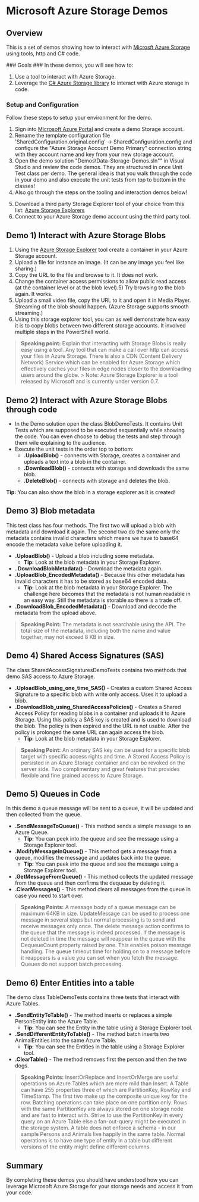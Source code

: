 # Microsoft Azure Storage Demos #

<a name="Overview"></a>
## Overview ##
This is a set of demos showing how to interact with [Microsft Azure Storage](http://azure.microsoft.com/en-us/documentation/services/storage/) using tools, http and C# code.

<a id="goals" />
### Goals ###
In these demos, you will see how to:

1. Use a tool to interact with Azure Storage.
2. Leverage the [C# Azure Storage library](https://www.nuget.org/packages/WindowsAzure.Storage) to interact with Azure storage in code.

<a name="setup"></a>
### Setup and Configuration ###
Follow these steps to setup your environment for the demo.

1. Sign into [Microsoft Azure Portal](http://portal.azure.com) and create a demo Storage account.
2. Rename the template configuration file 'SharedConfiguration.original.config' -> SharedConfiguration.config and configure the "Azure Storage Account Demo Primary" connection string with they account name and key from your new storage account.
3. Open the demo solution "Demos\Data-Storage-Demos.sln"" in Visual Studio and review the code demos. They are structured in once Unit Test class per demo. The general idea is that you walk through the code in your demo and also execute the unit tests from top to bottom in the classes!
4. Also go through the steps on the tooling and interaction demos below!
5) Download a third party Storage Explorer tool of your choice from this list: [Azure Storage Explorers](http://blogs.msdn.com/b/windowsazurestorage/archive/2014/03/11/windows-azure-storage-explorers-2014.aspx)
6) Connect to your Azure Storage demo account using the third party tool.

<a name="Demo1"></a>
## Demo 1) Interact with Azure Storage Blobs ##

1. Using the [Azure Storage Explorer](http://storageexplorer.com/) tool create a container in your Azure Storage account.
2. Upload a file for instance an image. (It can be any image you feel like sharing.)
3. Copy the URL to the file and browse to it. It does not work.
4. Change the container access permissions to allow public read access (at the container level or at the blob level).5) Try browsing to the blob again. It works.
5. Upload a small video file, copy the URL to it and open it in Media Player. Streaming of the blob should happen. (Azure Storage supports smooth streaming.)
6. Using this storage explorer tool, you can as well demonstrate how easy it is to copy blobs between two different storage accounts. It involved multiple steps in the PowerShell world.

> **Speaking point:** Explain that interacting with Storage Blobs is really easy using a tool. Any tool that can make a call over http can access your files in Azure Storage. There is also a CDN (Content Delivery Network) Service which can be enabled for Azure Storage which effectively caches your files in edge nodes closer to the downloading users around the globe. 
	> Note: Azure Storage Explorer is a tool released by Microsoft and is currently under version 0.7.

<a name="Demo2"></a>
## Demo 2) Interact with Azure Storage Blobs through code ##

* In the Demo solution open the class BlobDemoTests. It contains Unit Tests which are supposed to be executed sequentially while showing the code. You can even choose to debug the tests and step through them wile explaining to the audience.
* Execute the unit tests in the order top to bottom: 
    * **.UploadBlob()** - connects with Storage, creates a container and uploads a text into a blob in the container.
    * **.DownloadBlob()** - connects with storage and downloads the same blob.
    * **.DeleteBlob()** - connects with storage and deletes the blob.

**Tip:** You can also show the blob in a storage explorer as it is created!

<a name="Demo3"></a>
## Demo 3) Blob metadata ##

This test class has four methods. The first two will upload a blob with metadata and download it again. The second two do the same only the metadata contains invalid characters which means we have to base64 encode the metadata value before uploading it.

* **.UploadBlob()** - Upload a blob including some metadata.
    * **Tip:** Look at the blob metadata in your Storage Explorer.
* **. DownloadBlobMetadata()** - Download the metadata again.
* **.UploadBlob_EncodedMetadata()** - Because this other metadata has invalid characters it has to be stored as base64 encoded data.
    * **Tip:** Look at the blob metadata in your Storage Explorer. The challenge here becomes that the metadata is not human readable in an easy way. Still the metadata is storable so there is a trade off.
* **.DownloadBlob_EncodedMetadata()** - Download and decode the metadata from the upload above.

> **Speaking Point:** The metadata is not searchable using the API. The total size of the metadata, including both the name and value together, may not exceed 8 KB in size.

<a name="Demo4"></a>
## Demo 4) Shared Access Signatures (SAS) ##

The class SharedAccessSignaturesDemoTests contains two methods that demo SAS access to Azure Storage.

* **.UploadBlob_using_one_time_SAS()** - Creates a custom Shared Access Signature to a specific blob with write only access. Uses it to upload a blob.
* **.DownloadBlob_using_SharedAccessPolicies()** - Creates a Shared Access Policy for reading blobs in a container and uploads it to Azure Storage. Using this policy a SAS key is created and is used to download the blob. The policy is then expired and the URL is not usable. After the policy is prolonged the same URL can again access the blob.
    * **Tip:** Look at the blob metadata in your Storage Explorer.

> **Speaking Point:** An ordinary SAS key can be used for a specific blob target with specific access rights and time. A Stored Access Policy is persisted in an Azure Storage container and can be revoked on the server side. Two complimentary and great features that provides flexible and fine grained access to 
Azure Storage.

<a name="Demo5"></a>
## Demo 5) Queues in Code ##

In this demo a queue message will be sent to a queue, it will be updated and then collected from the queue.

* **.SendMessageToQueue()** - This method sends a simple message to an Azure Queue.
    * **Tip:** You can peek into the queue and see the message using a Storage Explorer tool.
* **.ModifyMessageInQueue()** - This method gets a message from a queue, modifies the message and updates back into the queue.
    * **Tip:** You can peek into the queue and see the message using a Storage Explorer tool.
* **.GetMessageFromQueue()** - This method collects the updated message from the queue and then confirms the dequeue by deleting it.
* **.ClearMessages()** - This method clears all messages from the queue in case you need to start over.

> **Speaking Points:** A message body of a queue message can be maximum 64KB in size. UpdateMessage can be used to process one message in several steps but normal processing is to send and receive messages only once. The delete message action confirms to the queue that the message is indeed processed. If the message is not deleted in time the message will reappear in the queue with the DequeueCount property raised by one. This enables poison message handling. The queue timeout time for holding on to a message before it reappears is a value you can set when you fetch the message. Queues do not support batch processing.

<a name="Demo6"></a>
## Demo 6) Enter Entities into a table ##

The demo class TableDemoTests contains three tests that interact with Azure Tables.

* **.SendEntityToTable()** - The method inserts or replaces a simple PersonEntity into the Azure Table.
    * **Tip:** You can see the Entity in the table using a Storage Explorer tool.
* **.SendDifferentEntityToTable()** - The method batch inserts two AnimalEntities into the same Azure Table.
    * **Tip:** You can see the Entities in the table using a Storage Explorer tool.
* **.ClearTable()** - The method removes first the person and then the two dogs.

> **Speaking Points:** InsertOrReplace and InsertOrMerge are useful operations on Azure Tables which are more mild than Insert. A Table can have 255 properties three of which are PartitionKey, RowKey and TimeStamp. The first two make up the composite unique key for the row. Batching operations can take place on one partition only. Rows with the same PartitionKey are always stored on one storage node and are fast to interact with. Strive to use the PartitionKey in every query on an Azure Table else a fan-out-query might be executed in the storage system. A table does not enforce a schema - in our sample Persons and Animals live happily in the same table. Normal operations is to have one type of entity in a table but different versions of the entity might define different columns.

<a name="summary"></a>
## Summary ##

By completing these demos you should have understood how you can leverage Microsoft Azure Storage for your storage needs and access it from your code.
